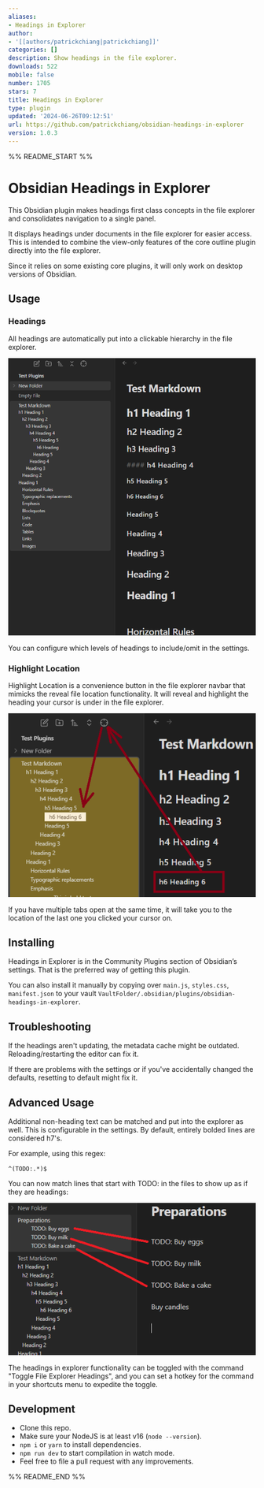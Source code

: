 ```yaml
---
aliases:
- Headings in Explorer
author:
- '[[authors/patrickchiang|patrickchiang]]'
categories: []
description: Show headings in the file explorer.
downloads: 522
mobile: false
number: 1705
stars: 7
title: Headings in Explorer
type: plugin
updated: '2024-06-26T09:12:51'
url: https://github.com/patrickchiang/obsidian-headings-in-explorer
version: 1.0.3
---
```


%% README_START %%

# Obsidian Headings in Explorer

This Obsidian plugin makes headings first class concepts in the file explorer and consolidates navigation to a single panel. 

It displays headings under documents in the file explorer for easier access. This is intended to combine the view-only features of the core outline plugin directly into the file explorer. 

Since it relies on some existing core plugins, it will only work on desktop versions of Obsidian.

## Usage

### Headings

All headings are automatically put into a clickable hierarchy in the file explorer.

![headings](https://raw.githubusercontent.com/patrickchiang/obsidian-headings-in-explorer/HEAD/img/headings.png)

You can configure which levels of headings to include/omit in the settings.

### Highlight Location

Highlight Location is a convenience button in the file explorer navbar that mimicks the reveal file location functionality. It will reveal and highlight the heading your cursor is under in the file explorer. 

![highlight location](https://raw.githubusercontent.com/patrickchiang/obsidian-headings-in-explorer/HEAD/img/highlight.png)

If you have multiple tabs open at the same time, it will take you to the location of the last one you clicked your cursor on.

## Installing

Headings in Explorer is in the Community Plugins section of Obsidian’s settings. That is the preferred way of getting this plugin.

You can also install it manually by copying over `main.js`, `styles.css`, `manifest.json` to your vault `VaultFolder/.obsidian/plugins/obsidian-headings-in-explorer`.

## Troubleshooting

If the headings aren't updating, the metadata cache might be outdated. Reloading/restarting the editor can fix it.

If there are problems with the settings or if you've accidentally changed the defaults, resetting to default might fix it.

## Advanced Usage

Additional non-heading text can be matched and put into the explorer as well. This is configurable in the settings. By default, entirely bolded lines are considered h7's.

For example, using this regex:

```
^(TODO:.*)$
```

You can now match lines that start with TODO: in the files to show up as if they are headings:

![todo](https://raw.githubusercontent.com/patrickchiang/obsidian-headings-in-explorer/HEAD/img/todo.png)

The headings in explorer functionality can be toggled with the command "Toggle File Explorer Headings", and you can set a hotkey for the command in your shortcuts menu to expedite the toggle.

## Development

- Clone this repo.
- Make sure your NodeJS is at least v16 (`node --version`).
- `npm i` or `yarn` to install dependencies.
- `npm run dev` to start compilation in watch mode.
- Feel free to file a pull request with any improvements.


%% README_END %%